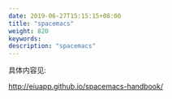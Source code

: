 ```yaml
---
date: 2019-06-27T15:15:15+08:00
title: "spacemacs"
weight: 820
keywords: 
description: "spacemacs"
---
```


具体内容见:

http://eiuapp.github.io/spacemacs-handbook/
